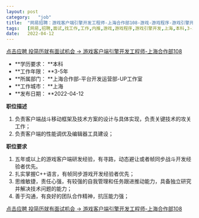 ```yaml
---
layout:	post
category:	"job"
title:	"网易招聘：游戏客户端引擎开发工程师-上海合作部108-游戏-游戏程序-游戏引擎开发-上海本科3-5年"
tags:	[网易,招聘,面试,找工作,工作,内推,游戏,游戏程序,游戏引擎开发,上海,本科,3-5年]
date:	2022-04-12
---
```


[点击应聘 投简历就有面试机会 -> 游戏客户端引擎开发工程师-上海合作部108](http://mobile.bole.netease.com/bole/boleDetail?id=37238&employeeId=346f03c3cda5f04c&key=all)



- **学历要求： **本科
- **工作年限： **3-5年
- **所属部门： **上海合作部-平台开发运营部-UP工作室
- **工作城市： **上海
- **发布日期： **2022-04-12



**职位描述**
1. 负责客户端战斗移动框架及技术方案的设计与具体实现，负责关键技术的攻关工作；
2. 负责客户端的性能调优及编辑器工具建设；





**职位要求**
1. 五年或以上的游戏客户端研发经验，有寻路，动态避让或者帧同步战斗开发经验者优先。
2. 扎实掌握C++语言，有帧同步游戏开发经验者优先；
3. 思维敏捷，责任心强，有较强的自我管理和任务跟进推动能力，具备独立研究并解决技术问题的能力；
4. 善于沟通，有良好的团队合作精神，抗压能力强；



[点击应聘 投简历就有面试机会 -> 游戏客户端引擎开发工程师-上海合作部108](http://mobile.bole.netease.com/bole/boleDetail?id=37238&employeeId=346f03c3cda5f04c&key=all)